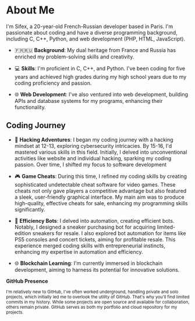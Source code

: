 # About Me

I'm Sifex, a 20-year-old French-Russian developer based in Paris. I'm passionate about coding and have a diverse programming background, including C, C++, Python, and web development (PHP, HTML, JavaScript). 

- :fr::ru: **Background**: My dual heritage from France and Russia has enriched my problem-solving skills and creativity.

- 💻 **Skills**: I'm proficient in C, C++, and Python. I've been coding for five years and achieved high grades during my high school years due to my coding proficiency and passion.

- 🌐 **Web Development**: I've also ventured into web development, building APIs and database systems for my programs, enhancing their functionality.

## Coding Journey

- 🚀 **Hacking Adventures**: I began my coding journey with a hacking mindset at 12-13, exploring cybersecurity intricacies. By 15-16, I'd mastered various skills in this field. Initially, I delved into unconventional activities like website and individual hacking, sparking my coding passion. Over time, I shifted my focus to software development

- 🎮 **Game Cheats**: During this time, I refined my coding skills by creating sophisticated undetectable cheat software for video games. These cheats not only gave players a competitive advantage but also featured a sleek, user-friendly graphical interface. My main aim was to produce high-quality, effective cheats for sale, enhancing my programming skills significantly.

- 🤖 **Efficiency Bots**: I delved into automation, creating efficient bots. Notably, I designed a sneaker purchasing bot for acquiring limited-edition sneakers for resale. I also explored bot automation for items like PS5 consoles and concert tickets, aiming for profitable resale. This experience merged coding skills with entrepreneurial instincts, enhancing my expertise in automation and efficiency.

- 🌐 **Blockchain Learning**: I'm currently immersed in blockchain development, aiming to harness its potential for innovative solutions.

**GitHub Presence**

<sub>I'm relatively new to GitHub, I've often worked underground, handling private and solo projects, which initially led me to overlook the utility of GitHub. That's why you'll find limited commits in my history. While some projects are open source and available for collaboration, others remain private. GitHub serves as both my portfolio and cloud repository for my projects.</sub>
